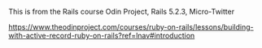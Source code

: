 This is from the Rails course Odin Project, Rails 5.2.3, Micro-Twitter

https://www.theodinproject.com/courses/ruby-on-rails/lessons/building-with-active-record-ruby-on-rails?ref=lnav#introduction
